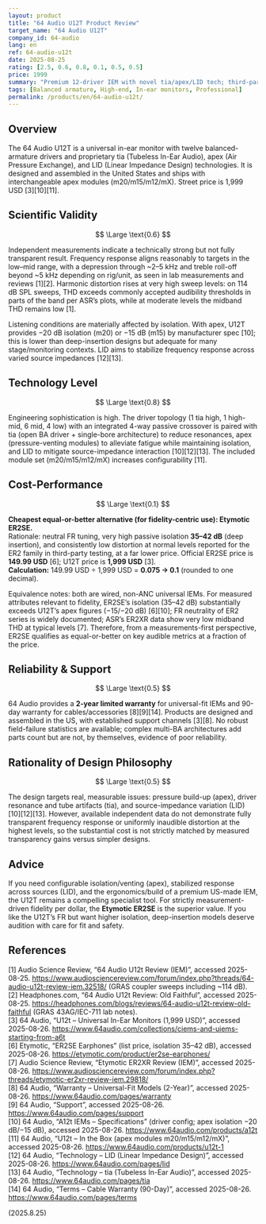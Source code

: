 ```yaml
---
layout: product
title: "64 Audio U12T Product Review"
target_name: "64 Audio U12T"
company_id: 64-audio
lang: en
ref: 64-audio-u12t
date: 2025-08-25
rating: [2.5, 0.6, 0.8, 0.1, 0.5, 0.5]
price: 1999
summary: "Premium 12-driver IEM with novel tia/apex/LID tech; third-party data show deviations and high-SPL distortion; poor cost-performance at 1,999 USD despite good engineering and 2-year warranty"
tags: [Balanced armature, High-end, In-ear monitors, Professional]
permalink: /products/en/64-audio-u12t/
---
```

## Overview

The 64 Audio U12T is a universal in-ear monitor with twelve balanced-armature drivers and proprietary tia (Tubeless In-Ear Audio), apex (Air Pressure Exchange), and LID (Linear Impedance Design) technologies. It is designed and assembled in the United States and ships with interchangeable apex modules (m20/m15/m12/mX). Street price is 1,999 USD [3][10][11].

## Scientific Validity

$$ \Large \text{0.6} $$

Independent measurements indicate a technically strong but not fully transparent result. Frequency response aligns reasonably to targets in the low–mid range, with a depression through ~2–5 kHz and treble roll-off beyond ~5 kHz depending on rig/unit, as seen in lab measurements and reviews [1][2]. Harmonic distortion rises at very high sweep levels: on 114 dB SPL sweeps, THD exceeds commonly accepted audibility thresholds in parts of the band per ASR’s plots, while at moderate levels the midband THD remains low [1]. 

Listening conditions are materially affected by isolation. With apex, U12T provides −20 dB isolation (m20) or −15 dB (m15) by manufacturer spec [10]; this is lower than deep-insertion designs but adequate for many stage/monitoring contexts. LID aims to stabilize frequency response across varied source impedances [12][13].

## Technology Level

$$ \Large \text{0.8} $$

Engineering sophistication is high. The driver topology (1 tia high, 1 high-mid, 6 mid, 4 low) with an integrated 4-way passive crossover is paired with tia (open BA driver + single-bore architecture) to reduce resonances, apex (pressure-venting modules) to alleviate fatigue while maintaining isolation, and LID to mitigate source-impedance interaction [10][12][13]. The included module set (m20/m15/m12/mX) increases configurability [11].

## Cost-Performance

$$ \Large \text{0.1} $$

**Cheapest equal-or-better alternative (for fidelity-centric use): Etymotic ER2SE.**  
Rationale: neutral FR tuning, very high passive isolation **35–42 dB** (deep insertion), and consistently low distortion at normal levels reported for the ER2 family in third-party testing, at a far lower price. Official ER2SE price is **149.99 USD** [6]; U12T price is **1,999 USD** [3].  
**Calculation:** 149.99 USD ÷ 1,999 USD = **0.075 → 0.1** (rounded to one decimal).

Equivalence notes: both are wired, non-ANC universal IEMs. For measured attributes relevant to fidelity, ER2SE’s isolation (35–42 dB) substantially exceeds U12T’s apex figures (−15/−20 dB) [6][10]; FR neutrality of ER2 series is widely documented; ASR’s ER2XR data show very low midband THD at typical levels [7]. Therefore, from a measurements-first perspective, ER2SE qualifies as equal-or-better on key audible metrics at a fraction of the price.

## Reliability & Support

$$ \Large \text{0.5} $$

64 Audio provides a **2-year limited warranty** for universal-fit IEMs and 90-day warranty for cables/accessories [8][9][14]. Products are designed and assembled in the US, with established support channels [3][8]. No robust field-failure statistics are available; complex multi-BA architectures add parts count but are not, by themselves, evidence of poor reliability.

## Rationality of Design Philosophy

$$ \Large \text{0.5} $$

The design targets real, measurable issues: pressure build-up (apex), driver resonance and tube artifacts (tia), and source-impedance variation (LID) [10][12][13]. However, available independent data do not demonstrate fully transparent frequency response or uniformly inaudible distortion at the highest levels, so the substantial cost is not strictly matched by measured transparency gains versus simpler designs.

## Advice

If you need configurable isolation/venting (apex), stabilized response across sources (LID), and the ergonomics/build of a premium US-made IEM, the U12T remains a compelling specialist tool. For strictly measurement-driven fidelity per dollar, the **Etymotic ER2SE** is the superior value. If you like the U12T’s FR but want higher isolation, deep-insertion models deserve audition with care for fit and safety.

## References

[1] Audio Science Review, “64 Audio U12t Review (IEM)”, accessed 2025-08-25. https://www.audiosciencereview.com/forum/index.php?threads/64-audio-u12t-review-iem.32518/ (GRAS coupler sweeps including ~114 dB).  
[2] Headphones.com, “64 Audio U12t Review: Old Faithful”, accessed 2025-08-25. https://headphones.com/blogs/reviews/64-audio-u12t-review-old-faithful (GRAS 43AG/IEC-711 lab notes).  
[3] 64 Audio, “U12t – Universal In-Ear Monitors (1,999 USD)”, accessed 2025-08-26. https://www.64audio.com/collections/ciems-and-uiems-starting-from-a6t  
[6] Etymotic, “ER2SE Earphones” (list price, isolation 35–42 dB), accessed 2025-08-26. https://etymotic.com/product/er2se-earphones/  
[7] Audio Science Review, “Etymotic ER2XR Review (IEM)”, accessed 2025-08-26. https://www.audiosciencereview.com/forum/index.php?threads/etymotic-er2xr-review-iem.29818/  
[8] 64 Audio, “Warranty – Universal-Fit Models (2-Year)”, accessed 2025-08-26. https://www.64audio.com/pages/warranty  
[9] 64 Audio, “Support”, accessed 2025-08-26. https://www.64audio.com/pages/support  
[10] 64 Audio, “A12t IEMs – Specifications” (driver config; apex isolation −20 dB/−15 dB), accessed 2025-08-26. https://www.64audio.com/products/a12t  
[11] 64 Audio, “U12t – In the Box (apex modules m20/m15/m12/mX)”, accessed 2025-08-26. https://www.64audio.com/products/u12t-1  
[12] 64 Audio, “Technology – LID (Linear Impedance Design)”, accessed 2025-08-26. https://www.64audio.com/pages/lid  
[13] 64 Audio, “Technology – tia (Tubeless In-Ear Audio)”, accessed 2025-08-26. https://www.64audio.com/pages/tia  
[14] 64 Audio, “Terms – Cable Warranty (90-Day)”, accessed 2025-08-26. https://www.64audio.com/pages/terms

(2025.8.25)

